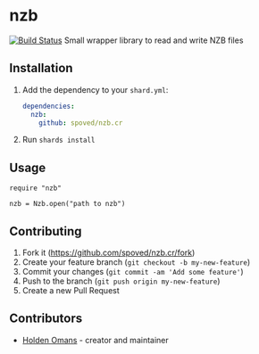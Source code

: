 # nzb

[![Build Status](https://travis-ci.com/spoved/nzb.cr.svg?branch=master)](https://travis-ci.com/spoved/nzb.cr)
Small wrapper library to read and write NZB files

## Installation

1. Add the dependency to your `shard.yml`:

   ```yaml
   dependencies:
     nzb:
       github: spoved/nzb.cr
   ```

2. Run `shards install`

## Usage

```crystal
require "nzb"

nzb = Nzb.open("path to nzb")
```

## Contributing

1. Fork it (<https://github.com/spoved/nzb.cr/fork>)
2. Create your feature branch (`git checkout -b my-new-feature`)
3. Commit your changes (`git commit -am 'Add some feature'`)
4. Push to the branch (`git push origin my-new-feature`)
5. Create a new Pull Request

## Contributors

- [Holden Omans](https://github.com/kalinon) - creator and maintainer
